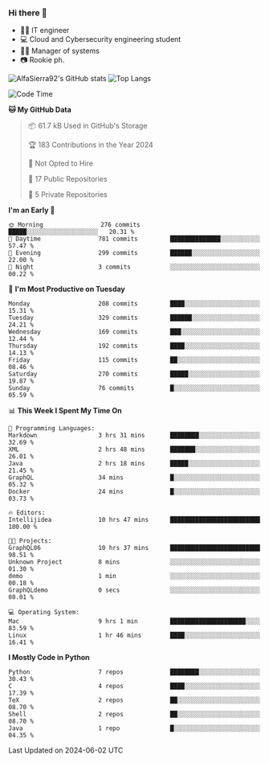 ### Hi there 👋
- 👨‍💻 IT engineer
- 💻 Cloud and Cybersecurity engineering student
- 👨‍💼 Manager of systems
- 📷 Rookie ph.


![AlfaSierra92's GitHub stats](https://github-readme-stats.vercel.app/api?username=AlfaSierra92&theme=nord)
![Top Langs](https://github-readme-stats.vercel.app/api/top-langs/?username=AlfaSierra92&theme=nord&layout=compact)

<!--START_SECTION:waka-->
![Code Time](http://img.shields.io/badge/Code%20Time-124%20hrs%2050%20mins-blue)

**🐱 My GitHub Data** 

> 📦 61.7 kB Used in GitHub's Storage 
 > 
> 🏆 183 Contributions in the Year 2024
 > 
> 🚫 Not Opted to Hire
 > 
> 📜 17 Public Repositories 
 > 
> 🔑 5 Private Repositories 
 > 
**I'm an Early 🐤** 

```text
🌞 Morning                276 commits         █████░░░░░░░░░░░░░░░░░░░░   20.31 % 
🌆 Daytime                781 commits         ██████████████░░░░░░░░░░░   57.47 % 
🌃 Evening                299 commits         ██████░░░░░░░░░░░░░░░░░░░   22.00 % 
🌙 Night                  3 commits           ░░░░░░░░░░░░░░░░░░░░░░░░░   00.22 % 
```
📅 **I'm Most Productive on Tuesday** 

```text
Monday                   208 commits         ████░░░░░░░░░░░░░░░░░░░░░   15.31 % 
Tuesday                  329 commits         ██████░░░░░░░░░░░░░░░░░░░   24.21 % 
Wednesday                169 commits         ███░░░░░░░░░░░░░░░░░░░░░░   12.44 % 
Thursday                 192 commits         ████░░░░░░░░░░░░░░░░░░░░░   14.13 % 
Friday                   115 commits         ██░░░░░░░░░░░░░░░░░░░░░░░   08.46 % 
Saturday                 270 commits         █████░░░░░░░░░░░░░░░░░░░░   19.87 % 
Sunday                   76 commits          █░░░░░░░░░░░░░░░░░░░░░░░░   05.59 % 
```


📊 **This Week I Spent My Time On** 

```text
💬 Programming Languages: 
Markdown                 3 hrs 31 mins       ████████░░░░░░░░░░░░░░░░░   32.69 % 
XML                      2 hrs 48 mins       ███████░░░░░░░░░░░░░░░░░░   26.01 % 
Java                     2 hrs 18 mins       █████░░░░░░░░░░░░░░░░░░░░   21.45 % 
GraphQL                  34 mins             █░░░░░░░░░░░░░░░░░░░░░░░░   05.32 % 
Docker                   24 mins             █░░░░░░░░░░░░░░░░░░░░░░░░   03.73 % 

🔥 Editors: 
Intellijidea             10 hrs 47 mins      █████████████████████████   100.00 % 

🐱‍💻 Projects: 
GraphQL06                10 hrs 37 mins      █████████████████████████   98.51 % 
Unknown Project          8 mins              ░░░░░░░░░░░░░░░░░░░░░░░░░   01.30 % 
demo                     1 min               ░░░░░░░░░░░░░░░░░░░░░░░░░   00.18 % 
GraphQLdemo              0 secs              ░░░░░░░░░░░░░░░░░░░░░░░░░   00.01 % 

💻 Operating System: 
Mac                      9 hrs 1 min         █████████████████████░░░░   83.59 % 
Linux                    1 hr 46 mins        ████░░░░░░░░░░░░░░░░░░░░░   16.41 % 
```

**I Mostly Code in Python** 

```text
Python                   7 repos             ████████░░░░░░░░░░░░░░░░░   30.43 % 
C                        4 repos             ████░░░░░░░░░░░░░░░░░░░░░   17.39 % 
TeX                      2 repos             ██░░░░░░░░░░░░░░░░░░░░░░░   08.70 % 
Shell                    2 repos             ██░░░░░░░░░░░░░░░░░░░░░░░   08.70 % 
Java                     1 repo              █░░░░░░░░░░░░░░░░░░░░░░░░   04.35 % 
```




 Last Updated on 2024-06-02 UTC
<!--END_SECTION:waka-->

<!--
**AlfaSierra92/AlfaSierra92** is a ✨ _special_ ✨ repository because its `README.md` (this file) appears on your GitHub profile.

Here are some ideas to get you started:

- 🔭 I’m currently working on ...
- 🌱 I’m currently learning ...
- 👯 I’m looking to collaborate on ...
- 🤔 I’m looking for help with ...
- 💬 Ask me about ...
- 📫 How to reach me: ...
- 😄 Pronouns: ...
- ⚡ Fun fact: ...
-->
